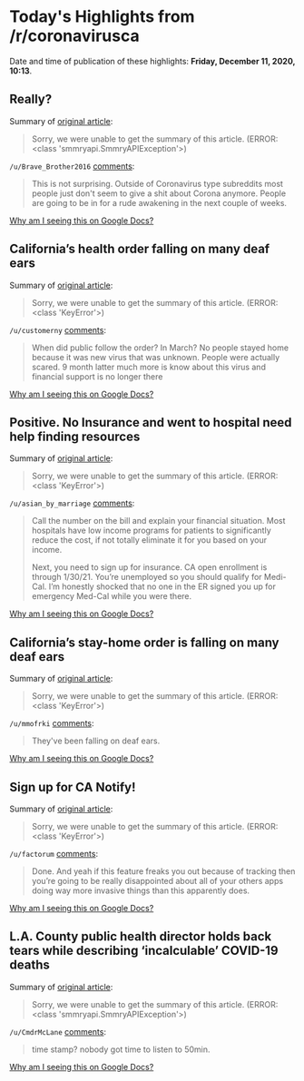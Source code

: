 # Today's Highlights from /r/coronavirusca

Date and time of publication of these highlights: **Friday, December 11, 2020, 10:13**.

## Really?

Summary of [original article](https://i.redd.it/d2dqirliik461.jpg):

> Sorry, we were unable to get the summary of this article. (ERROR: <class 'smmryapi.SmmryAPIException'>)

`/u/Brave_Brother2016` [comments](https://www.reddit.com/r/CoronavirusCA/comments/kb3r0f/really/):

> This is not surprising. Outside of Coronavirus type subreddits most people just don't seem to give a shit about Corona anymore. People are going to be in for a rude awakening in the next couple of weeks.

[Why am I seeing this on Google Docs?](https://docs.google.com/document/d/1Dc6We63vOXIZsc0op-Bt4abqkYjXzOigalQqFxmvvbM/edit?usp=sharing)

## California’s health order falling on many deaf ears

Summary of [original article](https://www.kron4.com/news/californias-health-order-falling-on-many-deaf-ears/?fbclid=IwAR2-P5Fhwhc0QiOraiWgNZT1vsXQZcwXtrrOLPPvJPVJPymqZjcT124bQfc):

> Sorry, we were unable to get the summary of this article. (ERROR: <class 'KeyError'>)

`/u/customerny` [comments](https://www.reddit.com/r/CoronavirusCA/comments/kb3llz/californias_health_order_falling_on_many_deaf_ears/):

> When did public follow the order? In March? No people stayed home because it was new virus that was unknown. People were actually scared. 9 month latter much more is know about this virus and financial support is no longer there

[Why am I seeing this on Google Docs?](https://docs.google.com/document/d/1Dc6We63vOXIZsc0op-Bt4abqkYjXzOigalQqFxmvvbM/edit?usp=sharing)

## Positive. No Insurance and went to hospital need help finding resources

Summary of [original article](https://www.reddit.com/r/CoronavirusCA/comments/kb23pl/positive_no_insurance_and_went_to_hospital_need/):

> Sorry, we were unable to get the summary of this article. (ERROR: <class 'KeyError'>)

`/u/asian_by_marriage` [comments](https://www.reddit.com/r/CoronavirusCA/comments/kb23pl/positive_no_insurance_and_went_to_hospital_need/):

> Call the number on the bill and explain your financial situation. Most hospitals have low income programs for patients to significantly reduce the cost, if not totally eliminate it for you based on your income. 
> 
> Next, you need to sign up for insurance. CA open enrollment is through 1/30/21. You’re unemployed so you should qualify for Medi-Cal. I’m honestly shocked that no one in the ER signed you up for emergency Med-Cal while you were there.

[Why am I seeing this on Google Docs?](https://docs.google.com/document/d/1Dc6We63vOXIZsc0op-Bt4abqkYjXzOigalQqFxmvvbM/edit?usp=sharing)

## California’s stay-home order is falling on many deaf ears

Summary of [original article](https://ktla.com/news/local-news/californias-stay-home-order-is-falling-on-many-deaf-ears/):

> Sorry, we were unable to get the summary of this article. (ERROR: <class 'KeyError'>)

`/u/mmofrki` [comments](https://www.reddit.com/r/CoronavirusCA/comments/kb5bdd/californias_stayhome_order_is_falling_on_many/):

> They've been falling on deaf ears.

[Why am I seeing this on Google Docs?](https://docs.google.com/document/d/1Dc6We63vOXIZsc0op-Bt4abqkYjXzOigalQqFxmvvbM/edit?usp=sharing)

## Sign up for CA Notify!

Summary of [original article](https://canotify.uchealth.edu/#section4):

> Sorry, we were unable to get the summary of this article. (ERROR: <class 'KeyError'>)

`/u/factorum` [comments](https://www.reddit.com/r/CoronavirusCA/comments/kak5g8/sign_up_for_ca_notify/):

> Done. And yeah if this feature freaks you out because of tracking then you’re going to be really disappointed about all of your others apps doing way more invasive things than this apparently does.

[Why am I seeing this on Google Docs?](https://docs.google.com/document/d/1Dc6We63vOXIZsc0op-Bt4abqkYjXzOigalQqFxmvvbM/edit?usp=sharing)

## L.A. County public health director holds back tears while describing ‘incalculable’ COVID-19 deaths

Summary of [original article](https://www.youtube.com/watch?v=rRqpS0gCMjo):

> Sorry, we were unable to get the summary of this article. (ERROR: <class 'smmryapi.SmmryAPIException'>)

`/u/CmdrMcLane` [comments](https://www.reddit.com/r/CoronavirusCA/comments/kazph3/la_county_public_health_director_holds_back_tears/):

> time stamp? nobody got time to listen to 50min.

[Why am I seeing this on Google Docs?](https://docs.google.com/document/d/1Dc6We63vOXIZsc0op-Bt4abqkYjXzOigalQqFxmvvbM/edit?usp=sharing)

